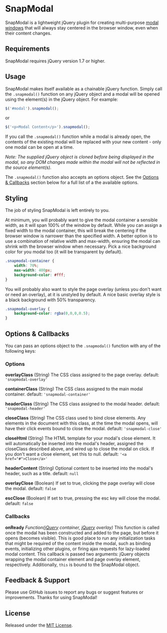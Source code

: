 # SnapModal

SnapModal is a lightweight jQuery plugin for creating multi-purpose [modal windows](http://en.wikipedia.org/wiki/Modal_window) that will always stay centered in the browser window, even when their content changes.

## Requirements

SnapModal requires jQuery version 1.7 or higher.

## Usage

SnapModal makes itself available as a chainable jQuery function. Simply call the `.snapmodal()` function on any jQuery object and a modal will be opened using the element(s) in the jQuery object. For example:

```javascript
$('#modal').snapmodal();
```

or

```javascript
$('<p>Modal Content</p>').snapmodal();
```
If you call the `.snapmodal()` function while a modal is already open, the contents of the existing modal will be replaced with your new content - only one modal can be open at a time.

_Note: The supplied jQuery object is cloned before being displayed in the modal, so any DOM changes made within the modal will not be reflected in the source element(s)._

The `.snapmodal()` function also accepts an options object. See the [Options & Callbacks](#options) section below for a full list of a the available options.

## Styling

The job of styling SnapModal is left entirely to you.

At minimum, you will probably want to give the modal container a sensible width, as it will span 100% of the window by default. While you can assign a fixed width to the modal container, this will break the centering if the browser window is narrower than the specified width. A better option is to use a combination of relative width and max-width, ensuring the modal can shrink with the browser window when necessary. Pick a nice background color for you modal too (it will be transparent by default).

```css
.snapmodal-container {
	width: 70%;
	max-width: 400px;
	background-color: #fff;
}
```

You will probably also want to style the page overlay (unless you don't want or need an overlay), at it is unstyled by default. A nice basic overlay style is a black background with 50% transparency.

```css
.snapmodal-overlay {
	background-color: rgba(0,0,0,0.5);
}
```

<a name="options"></a>
## Options & Callbacks

You can pass an options object to the `.snapmodal()` function with any of the following keys:

### Options

**overlayClass** (String)
The CSS class assigned to the page overlay.
default: `'snapmodal-overlay'`

**containerClass** (String)
The CSS class assigned to the main modal container.
default: `'snapmodal-container'`

**headerClass** (String)
The CSS class assigned to the modal header.
default: `'snapmodal-header'`

**closeClass** (String)
The CSS class used to bind close elements. Any elements in the document with this class, at the time the modal opens, will have their click events bound to close the modal.
default: `'snapmodal-close'`

**closeHtml** (String)
The HTML template for your modal's close element. It will automatically be inserted into the modal's header, assigned the closeClass described above, and wired up to close the modal on click. If you don't want a close element, set this to null.
default: `'<a href="#">Close</a>'`

**headerContent** (String)
Optional content to be inserted into the modal's header, such as a title.
default: `null`

**overlayClose** (Boolean)
If set to true, clicking the page overlay will close the modal.
default: `false`

**escClose** (Boolean)
If set to true, pressing the esc key will close the modal.
default: `false`

### Callbacks

**onReady** _Function([jQuery](http://api.jquery.com/jQuery/) container, [jQuery](http://api.jquery.com/jQuery/) overlay)_
This function is called once the modal has been constructed and added to the page, but before it opens (becomes visible). This is good place to run any initialization tasks that might be required of the content inside the modal, such as binding events, initializing other plugins, or firing ajax requests for lazy-loaded modal content. This callback is passed two arguments: jQuery objects wrapping the modal container element and page overlay element, respectively. Additionally, `this` is bound to the SnapModal object.

## Feedback & Support

Please use GitHub issues to report any bugs or suggest features or improvements. Thanks for using SnapModal!

## License

Released under the [MIT License](http://www.opensource.org/licenses/mit-license.php).
